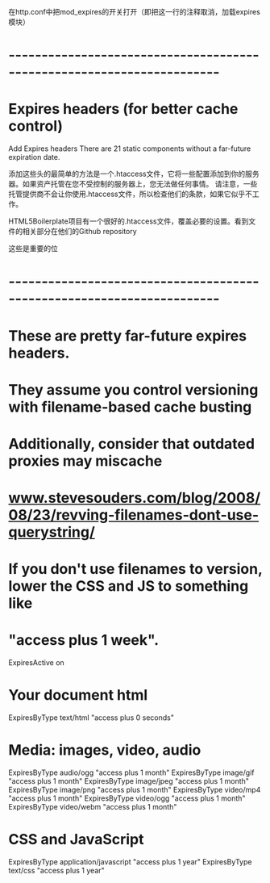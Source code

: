在http.conf中把mod_expires的开关打开（即把这一行的注释取消，加载expires模块）


# ----------------------------------------------------------------------
# Expires headers (for better cache control)
Add Expires headers
There are 21 static components without a far-future expiration date.

添加这些头的最简单的方法是一个.htaccess文件，它将一些配置添加到你的服务器。如果资产托管在您不受控制的服务器上，您无法做任何事情。
请注意，一些托管提供商不会让你使用.htaccess文件，所以检查他们的条款，如果它似乎不工作。

HTML5Boilerplate项目有一个很好的.htaccess文件，覆盖必要的设置。看到文件的相关部分在他们的Github repository

这些是重要的位

# ----------------------------------------------------------------------

# These are pretty far-future expires headers.
# They assume you control versioning with filename-based cache busting
# Additionally, consider that outdated proxies may miscache
# www.stevesouders.com/blog/2008/08/23/revving-filenames-dont-use-querystring/

# If you don't use filenames to version, lower the CSS and JS to something like
# "access plus 1 week".

<IfModule mod_expires.c>
  ExpiresActive on

# Your document html
  ExpiresByType text/html "access plus 0 seconds"

# Media: images, video, audio
  ExpiresByType audio/ogg "access plus 1 month"
  ExpiresByType image/gif "access plus 1 month"
  ExpiresByType image/jpeg "access plus 1 month"
  ExpiresByType image/png "access plus 1 month"
  ExpiresByType video/mp4 "access plus 1 month"
  ExpiresByType video/ogg "access plus 1 month"
  ExpiresByType video/webm "access plus 1 month"

# CSS and JavaScript
  ExpiresByType application/javascript "access plus 1 year"
  ExpiresByType text/css "access plus 1 year"
</IfModule>
